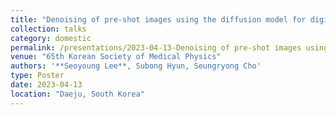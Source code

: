 ```yaml
---
title: "Denoising of pre-shot images using the diffusion model for digital breast tomosynthesis"
collection: talks
category: domestic
permalink: /presentations/2023-04-13-Denoising of pre-shot images using the diffusion model for digital breast tomosynthesis
venue: "65th Korean Society of Medical Physics"
authors: '**Seoyoung Lee**, Subong Hyun, Seungryong Cho'
type: Poster
date: 2023-04-13
location: "Daeju, South Korea"
---
```

